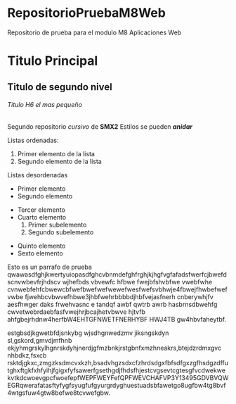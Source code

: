# RepositorioPruebaM8Web

Repositorio de prueba para el modulo M8 Aplicaciones Web

# Titulo Principal

## Titulo de segundo nivel

###### Titulo H6 el mas pequeño

Segundo repositorio _cursivo_ de __SMX2__
Estilos se pueden **_anidar_**

Listas ordenadas:
1. Primer elemento de la lista
2. Segundo elemento de la lista

Listas desordenadas

* Primer elemento
* Segundo elemento
- Tercer elemento
- Cuarto elemento
    1. Primer subelemento 
    2. Segundo subelemento
+ Quinto elemento
+ Sexto elemento

Esto es un parrafo de prueba qwawasdfghjkwertyuiopasdfghcvbnmdefghfrghjkjhgfvgfafadsfwerfcjbwefdscnvwbevfrjhdscv wjhefbds vbvewfc hfbwe  fwejbfshvbfwe vwebfwhe cvnwebfehfcbwewcbfwefbwefwefwewefwesfwefsvbhwje4fbwejfhwbefwef vwbe fjwehbcvbwvefhbwe3jhbfwehrbbbbdjhbfvejasfnerh cnberywhjfv aesfhwger daks frwehvasnc e tandqf awbf qwtrb awrb hasbrnsdbwehfg cwvetwebrdaebfasfvwejhrjbcajhetvbwve hjtvfb ahfgbejrhdnw4herfbW4EHTGFNWETFNERHYBF HWJ4TB gw4hbvfaheytbf.

estgbsdjkgwetbfdjsnkybg wjsdhgnwedzmv jiksngskdyn sl,gskord,gmvdjmfhnb ekjyhmgrskylhgnrskdyhjnerdjgfmzbnkjrstgbnfxmzhneakrs,btejdzrdmxgvc nhbdkz,fsxcb rsktdjgkxc,zmgzksdmcvxkzh,bsadvhgzsdxcfzhrdsdgxfbfsdfgxzgfhsdgzdffutghxftgkfxhfyihjfgigxfyfsawerfgsethgdjfhdsfhjestcvgsevtcgtesgfvcdwekwekvtkdcwoevgpcfwoefepfWEPFWEYFefQPFWEVCHAFVP3Y13495GDVBVQWEGRqwerafatasftyfygfsyugfufgyurgrdyghuestuadsbfawetgo8ugfbw4tg8bvf4wtgsfuw4gtw8befwe8tcvwefgbw.

